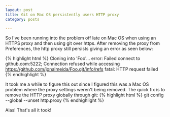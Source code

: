 ```yaml
---
layout: post
title: Git on Mac OS persistently users HTTP proxy
category: posts

---
```


So I've been running into the problem off late on Mac OS when using an HTTPS proxy and then using git over https. After removing the proxy from Preferences, the http proxy still persists giving an error as seen below:

{% highlight html %}
Cloning into 'Foo'...
error: Failed connect to github.com:5222; Connection refused while accessing https://github.com/jonalmeida/Foo.git/info/refs
fatal: HTTP request failed
{% endhighlight %}<br>


It took me a while to figure this out since I figured this was a Mac OS problem where the proxy settings weren't being removed. The quick fix is to remove the HTTP proxy globally through git:
{% highlight html %}
git config --global --unset http.proxy
{% endhighlight %}<br>

Alas! That's all it took!
<br>
